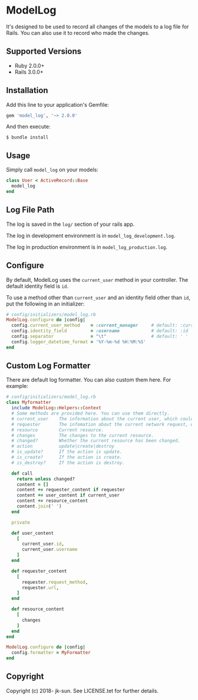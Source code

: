 # ModelLog

It's designed to be used to record all changes of the models to a log file for Rails. You can also use it to record who made the changes.

## Supported Versions

- Ruby 2.0.0+
- Rails 3.0.0+

## Installation

Add this line to your application's Gemfile:

```ruby
gem 'model_log', '~> 2.0.0'
```

And then execute:

    $ bundle install

## Usage

Simply call `model_log` on your models:

```ruby
class User < ActiveRecord::Base
  model_log
end
```

## Log File Path

The log is saved in the `log/` section of your rails app.

The log in development environment is in `model_log_development.log`.

The log in production environment is in `model_log_production.log`.

## Configure

By default, ModelLog uses the `current_user` method in your controller. The default identity field is `id`.

To use a method other than `current_user` and an identity field other than `id`, put the following in an initializer:

```ruby
# config/initializers/model_log.rb
ModelLog.configure do |config|
  config.current_user_method    = :current_manager     # default: :current_user
  config.identity_field         = :username            # default: :id
  config.separator              = "\t"                 # default: ' '
  config.logger_datetime_format = '%Y-%m-%d %H:%M:%S'
end
```

## Custom Log Formatter

There are default log formatter. You can also custom them here. For example:

```ruby
# config/initializers/model_log.rb
class Myformatter
  include ModelLog::Helpers::Context
  # Some methods are provided here. You can use them directly.
  # current_user    The information about the current user, which could be nil.
  # requester       The infomation about the current network request, which could be nil.
  # resource        Current resource.
  # changes         The changes to the current resource.
  # changed?        Whether the current resource has been changed.
  # action          update|create|destroy
  # is_update?      If the action is update.
  # is_create?      If the action is create.
  # is_destroy?     If the action is destroy.

  def call
    return unless changed?
    content = []
    content += requester_content if requester
    content += user_content if current_user
    content += resource_content
    content.join(' ')
  end

  private

  def user_content
    [
      current_user.id,
      current_user.username
    ]
  end

  def requester_content
    [
      requester.request_method,
      requester.url,
    ]
  end

  def resource_content
    [
      changes
    ]
  end
end

ModelLog.configure do |config|
  config.formatter = MyFormatter
end
```

## Copyright

Copyright (c) 2018- jk-sun. See LICENSE.tet for further details.
